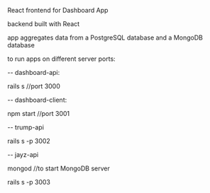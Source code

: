 React frontend for Dashboard App

backend built with React

app aggregates data from a PostgreSQL database and a MongoDB database

to run apps on different server ports:

-- dashboard-api:

rails s //port 3000

-- dashboard-client:

npm start //port 3001

-- trump-api

rails s -p 3002

-- jayz-api

mongod //to start MongoDB server

rails s -p 3003
